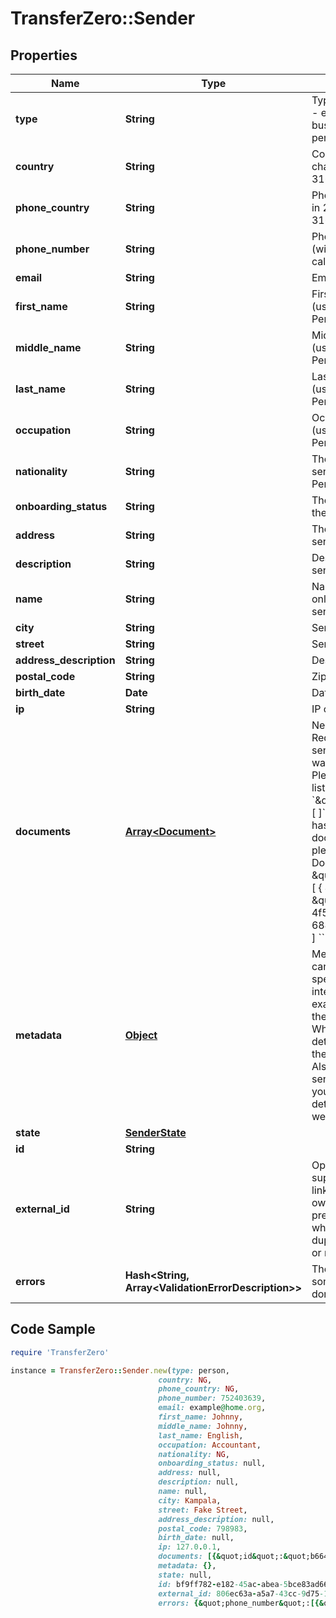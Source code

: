 # TransferZero::Sender

## Properties

Name | Type | Description | Notes
------------ | ------------- | ------------- | -------------
**type** | **String** | Type of sender to create - either person or business (defaults to person)  | [optional] 
**country** | **String** | Country of sender in 2-character alpha ISO 3166-2 country format | 
**phone_country** | **String** | Phone country of sender in 2-character alpha ISO 3166-2 country format | 
**phone_number** | **String** | Phone number of sender (without country callcode) | [optional] 
**email** | **String** | Email of sender | 
**first_name** | **String** | First name of sender (used only with a Personal sender) | [optional] 
**middle_name** | **String** | Middle name of sender (used only with a Personal sender) | [optional] 
**last_name** | **String** | Last name of sender (used only with a Personal sender) | [optional] 
**occupation** | **String** | Occupation of sender (used only with a Personal sender) | [optional] 
**nationality** | **String** | The nationality of the sender (used only with a Personal sender) | [optional] 
**onboarding_status** | **String** | The onboarding status of the sender | [optional] 
**address** | **String** | The address of the sender | [optional] 
**description** | **String** | Description of the sender | [optional] 
**name** | **String** | Name of sender (used only with a Business sender) | [optional] 
**city** | **String** | Sender&#39;s city | 
**street** | **String** | Sender&#39;s street | 
**address_description** | **String** | Description of address | [optional] 
**postal_code** | **String** | Zip code of sender | 
**birth_date** | **Date** | Date of birth of sender | [optional] 
**ip** | **String** | IP of sender | 
**documents** | [**Array&lt;Document&gt;**](Document.md) | Needed for KYC checks. Required to approve the sender unless KYC is waived for your account. Please send us an empty list of documents: &#x60;\&quot;documents\&quot;: [ ]&#x60; in the request if KYC has been waived.  If the documents already exist, please send the Document ID eg. &#x60;&#x60;&#x60;JSON \&quot;documents\&quot;: [   {     \&quot;id\&quot;: \&quot;b6648ba3-1c7b-4f59-8580-684899c84a07\&quot;   } ] &#x60;&#x60;&#x60; | 
**metadata** | [**Object**](.md) | Metadata of sender. You can store any detail specific to your integration here (for example the local ID of the sender on your end). When requesting sender details you will receive the sent metadata back. Also when sending sender related webhooks you will receive the details stored here as well. | [optional] 
**state** | [**SenderState**](SenderState.md) |  | [optional] 
**id** | **String** |  | [optional] 
**external_id** | **String** | Optional ID that is supplied by partner linking it to the partner&#39;s own Sender ID. Note: if present we will validate whether the sent ID is a duplicate in our system or not. | [optional] 
**errors** | **Hash&lt;String, Array&lt;ValidationErrorDescription&gt;&gt;** | The fields that have some problems and don&#39;t pass validation | [optional] 

## Code Sample

```ruby
require 'TransferZero'

instance = TransferZero::Sender.new(type: person,
                                 country: NG,
                                 phone_country: NG,
                                 phone_number: 752403639,
                                 email: example@home.org,
                                 first_name: Johnny,
                                 middle_name: Johnny,
                                 last_name: English,
                                 occupation: Accountant,
                                 nationality: NG,
                                 onboarding_status: null,
                                 address: null,
                                 description: null,
                                 name: null,
                                 city: Kampala,
                                 street: Fake Street,
                                 address_description: null,
                                 postal_code: 798983,
                                 birth_date: null,
                                 ip: 127.0.0.1,
                                 documents: [{&quot;id&quot;:&quot;b6648ba3-1c7b-4f59-8580-684899c84a07&quot;}],
                                 metadata: {},
                                 state: null,
                                 id: bf9ff782-e182-45ac-abea-5bce83ad6670,
                                 external_id: 806ec63a-a5a7-43cc-9d75-1ee74fbcc026,
                                 errors: {&quot;phone_number&quot;:[{&quot;error&quot;:&quot;invalid&quot;}],&quot;documents&quot;:[{&quot;error&quot;:&quot;blank&quot;}]})
```


